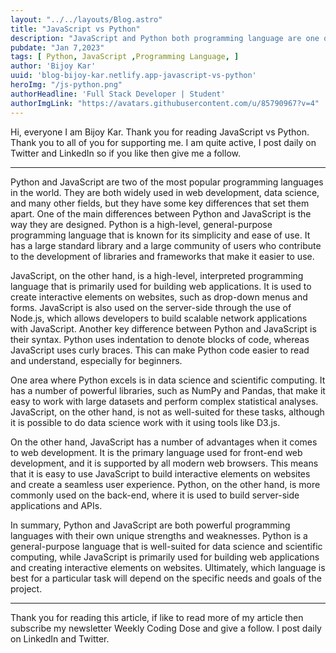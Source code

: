```yaml
---
layout: "../../layouts/Blog.astro"
title: "JavaScript vs Python"
description: "JavaScript and Python both programming language are one of the most popular languages in the world. "
pubdate: "Jan 7,2023"
tags: [ Python, JavaScript ,Programming Language, ]
author: 'Bijoy Kar'
uuid: 'blog-bijoy-kar.netlify.app-javascript-vs-python'
heroImg: "/js-python.png"
authorHeadline: 'Full Stack Developer | Student'
authorImgLink: "https://avatars.githubusercontent.com/u/85790967?v=4"
---
```



Hi, everyone I am Bijoy Kar. Thank you for reading JavaScript vs Python. Thank you to all of you for supporting me. I am quite active, I post daily on Twitter and LinkedIn so if you like then give me a follow.

---



Python and JavaScript are two of the most popular programming languages in the world. They are both widely used in web development, data science, and many other fields, but they have some key differences that set them apart.
One of the main differences between Python and JavaScript is the way they are designed. Python is a high-level, general-purpose programming language that is known for its simplicity and ease of use. It has a large standard library and a large community of users who contribute to the development of libraries and frameworks that make it easier to use.

JavaScript, on the other hand, is a high-level, interpreted programming language that is primarily used for building web applications. It is used to create interactive elements on websites, such as drop-down menus and forms. JavaScript is also used on the server-side through the use of Node.js, which allows developers to build scalable network applications with JavaScript.
Another key difference between Python and JavaScript is their syntax. Python uses indentation to denote blocks of code, whereas JavaScript uses curly braces. This can make Python code easier to read and understand, especially for beginners.

One area where Python excels is in data science and scientific computing. It has a number of powerful libraries, such as NumPy and Pandas, that make it easy to work with large datasets and perform complex statistical analyses. JavaScript, on the other hand, is not as well-suited for these tasks, although it is possible to do data science work with it using tools like D3.js.

On the other hand, JavaScript has a number of advantages when it comes to web development. It is the primary language used for front-end web development, and it is supported by all modern web browsers. This means that it is easy to use JavaScript to build interactive elements on websites and create a seamless user experience. Python, on the other hand, is more commonly used on the back-end, where it is used to build server-side applications and APIs.

In summary, Python and JavaScript are both powerful programming languages with their own unique strengths and weaknesses. Python is a general-purpose language that is well-suited for data science and scientific computing, while JavaScript is primarily used for building web applications and creating interactive elements on websites. Ultimately, which language is best for a particular task will depend on the specific needs and goals of the project.

---

Thank you for reading this article, if like to read more of my article then subscribe my newsletter Weekly Coding Dose and give a follow. I post daily on LinkedIn and Twitter.





